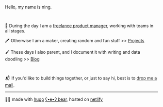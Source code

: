 Hello, my name is ning.

&nbsp;

🔎 During the day I am a [freelance product manager][linkedin-url], working with teams in all stages.

🖍 Otherwise I am a maker, creating random and fun stuff >> [Projects][projects-url]

🖌 These days I also parent, and I document it with writing and data doodling >> [Blog][blog-url]


&nbsp;


📬 If you'd like to build things together, or just to say hi, best is to [drop me a mail](mailto:ninginthenetherlands@gmail.com).

---

🐻‍❄️ made with [hugo][hugo-url] [ʕ•ᴥ•ʔ bear][hugo-bear-url], hosted on [netlify][netlify-url]


[linkedin-url]: https://www.linkedin.com/in/ningxxu/
[blog-url]: /blog/
[projects-url]: /projects/
[hugo-url]: https://gohugo.io/
[hugo-bear-url]: https://github.com/janraasch/hugo-bearblog/
[netlify-url]: https://www.netlify.com/
